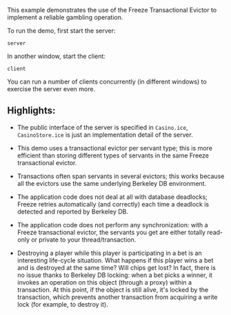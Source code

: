 This example demonstrates the use of the Freeze Transactional Evictor to
implement a reliable gambling operation.

To run the demo, first start the server:
```
server
```

In another window, start the client:
```
client
```

You can run a number of clients concurrently (in different windows) to exercise
the server even more.

## Highlights:

* The public interface of the server is specified in `Casino.ice`,
  `CasinoStore.ice` is just an implementation detail of the server.

* This demo uses a transactional evictor per servant type; this is more
  efficient than storing different types of servants in the same Freeze
  transactional evictor.

* Transactions often span servants in several evictors; this works because all
  the evictors use the same underlying Berkeley DB environment.

* The application code does not deal at all with database deadlocks; Freeze
  retries automatically (and correctly) each time a deadlock is detected and
  reported by Berkeley DB.

* The application code does not perform any synchronization: with a Freeze
  transactional evictor, the servants you get are either totally read-only or
  private to your thread/transaction.

* Destroying a player while this player is participating in a bet is an
  interesting life-cycle situation. What happens if this player wins a bet and
  is destroyed at the same time? Will chips get lost? In fact, there is no issue
  thanks to Berkeley DB locking: when a bet picks a winner, it invokes an
  operation on this object (through a proxy) within a transaction. At this point,
  if the object is still alive, it's locked by the transaction, which prevents another
  transaction from acquiring a write lock (for example, to destroy it).
